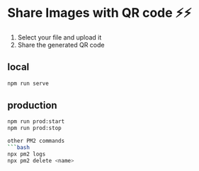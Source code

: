# Share Images with QR code ⚡⚡
1. Select your file and upload it
2. Share the generated QR code

## local 
```bash
npm run serve
```

## production
```bash
npm run prod:start
npm run prod:stop

other PM2 commands
```bash
npx pm2 logs
npx pm2 delete <name>
```

